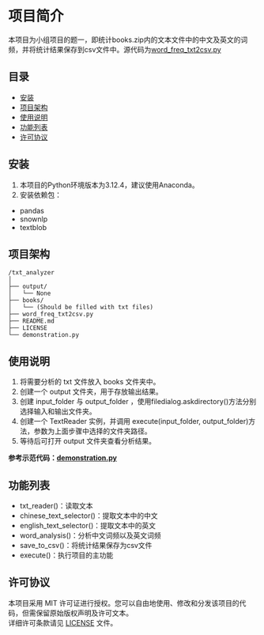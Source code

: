 # 项目简介
本项目为小组项目的题一，即统计books.zip内的文本文件中的中文及英文的词频，并将统计结果保存到csv文件中。源代码为[word_freq_txt2csv.py](word_freq_txt2csv.py)

## 目录
- [安装](#安装)
- [项目架构](#项目架构)
- [使用说明](#使用说明)
- [功能列表](#功能列表)
- [许可协议](#许可协议)

## 安装
1. 本项目的Python环境版本为3.12.4，建议使用Anaconda。
2. 安装依赖包：
- pandas
- snownlp
- textblob

## 项目架构
```
/txt_analyzer
│
├── output/
│   └── None
├── books/
│   └── (Should be filled with txt files)
├── word_freq_txt2csv.py
├── README.md
├── LICENSE
└── demonstration.py
```

## 使用说明
1. 将需要分析的 txt 文件放入 books 文件夹中。
2. 创建一个 output 文件夹，用于存放输出结果。
3. 创建 input_folder 与 output_folder ，使用filedialog.askdirectory()方法分别选择输入和输出文件夹。
4. 创建一个 TextReader 实例，并调用 execute(input_folder, output_folder)方法，参数为上面步骤中选择的文件夹路径。
5. 等待后可打开 output 文件夹查看分析结果。

**参考示范代码：[demonstration.py](demonstration.py)**

## 功能列表
- txt_reader()：读取文本
- chinese_text_selector()：提取文本中的中文
- english_text_selector()：提取文本中的英文
- word_analysis()：分析中文词频以及英文词频
- save_to_csv()：将统计结果保存为csv文件
- execute()：执行项目的主功能

## 许可协议
本项目采用 MIT 许可证进行授权。您可以自由地使用、修改和分发该项目的代码，但需保留原始版权声明及许可文本。  
详细许可条款请见 [LICENSE](LICENSE) 文件。
